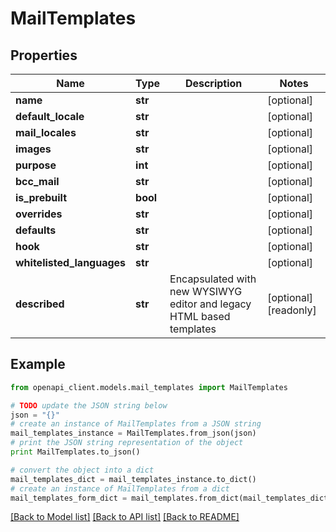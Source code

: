 # MailTemplates


## Properties
Name | Type | Description | Notes
------------ | ------------- | ------------- | -------------
**name** | **str** |  | [optional] 
**default_locale** | **str** |  | [optional] 
**mail_locales** | **str** |  | [optional] 
**images** | **str** |  | [optional] 
**purpose** | **int** |  | [optional] 
**bcc_mail** | **str** |  | [optional] 
**is_prebuilt** | **bool** |  | [optional] 
**overrides** | **str** |  | [optional] 
**defaults** | **str** |  | [optional] 
**hook** | **str** |  | [optional] 
**whitelisted_languages** | **str** |  | [optional] 
**described** | **str** | Encapsulated with new WYSIWYG editor and legacy HTML based templates | [optional] [readonly] 

## Example

```python
from openapi_client.models.mail_templates import MailTemplates

# TODO update the JSON string below
json = "{}"
# create an instance of MailTemplates from a JSON string
mail_templates_instance = MailTemplates.from_json(json)
# print the JSON string representation of the object
print MailTemplates.to_json()

# convert the object into a dict
mail_templates_dict = mail_templates_instance.to_dict()
# create an instance of MailTemplates from a dict
mail_templates_form_dict = mail_templates.from_dict(mail_templates_dict)
```
[[Back to Model list]](../README.md#documentation-for-models) [[Back to API list]](../README.md#documentation-for-api-endpoints) [[Back to README]](../README.md)


